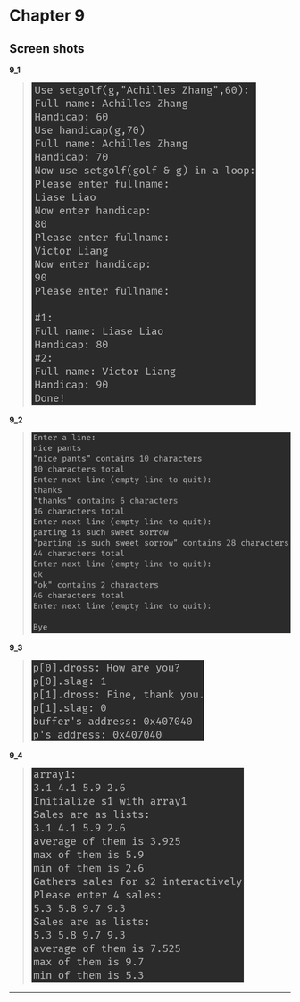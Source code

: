 **Chapter 9**
===

Screen shots
---

**9_1**
>![9_1](https://raw.githubusercontent.com/Achilles-10/Cpp_program/master/Cpp%20primer%20plus/Chapter9/screen%20shots/9_1.png)

**9_2**
>![9_2](https://raw.githubusercontent.com/Achilles-10/Cpp_program/master/Cpp%20primer%20plus/Chapter9/screen%20shots/9_2.png)

**9_3**
>![9_3](https://raw.githubusercontent.com/Achilles-10/Cpp_program/master/Cpp%20primer%20plus/Chapter9/screen%20shots/9_3.png)

**9_4**
>![9_4](https://raw.githubusercontent.com/Achilles-10/Cpp_program/master/Cpp%20primer%20plus/Chapter9/screen%20shots/9_4.png)

---